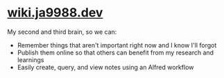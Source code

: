 # [wiki.ja9988.dev](https://wiki.ja9988.dev)

My second and third brain, so we can:

- Remember things that aren't important right now and I know I'll forgot
- Publish them online so that others can benefit from my research and learnings
- Easily create, query, and view notes using an Alfred workflow
